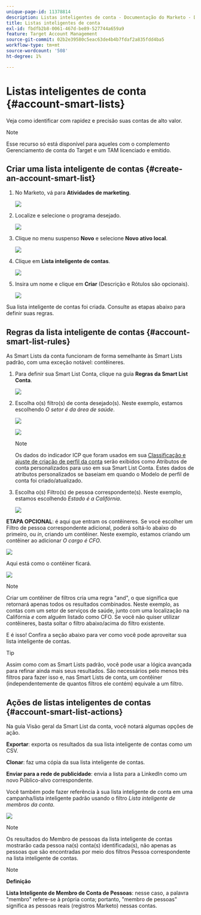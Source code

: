 ```yaml
---
unique-page-id: 11378814
description: Listas inteligentes de conta - Documentação do Marketo - Documentação do produto
title: Listas inteligentes de conta
exl-id: fbdfb2b8-0061-467d-be89-527744a659a9
feature: Target Account Management
source-git-commit: 02b2e39580c5eac63de4b4b7fdaf2a835fdd4ba5
workflow-type: tm+mt
source-wordcount: '508'
ht-degree: 1%

---
```


# Listas inteligentes de conta {#account-smart-lists}

Veja como identificar com rapidez e precisão suas contas de alto valor.

>[!NOTE]
>
>Esse recurso só está disponível para aqueles com o complemento Gerenciamento de conta do Target e um TAM licenciado e emitido.

## Criar uma lista inteligente de contas {#create-an-account-smart-list}

1. No Marketo, vá para **Atividades de marketing**.

   ![](assets/account-smart-lists-1.png)

1. Localize e selecione o programa desejado.

   ![](assets/account-smart-lists-2.png)

1. Clique no menu suspenso **Novo** e selecione **Novo ativo local**.

   ![](assets/account-smart-lists-3.png)

1. Clique em **Lista inteligente de contas**.

   ![](assets/account-smart-lists-4.png)

1. Insira um nome e clique em **Criar** (Descrição e Rótulos são opcionais).

   ![](assets/account-smart-lists-5.png)

Sua lista inteligente de contas foi criada. Consulte as etapas abaixo para definir suas regras.

## Regras da lista inteligente de contas {#account-smart-list-rules}

As Smart Lists da conta funcionam de forma semelhante às Smart Lists padrão, com uma exceção notável: contêineres.

1. Para definir sua Smart List Conta, clique na guia **Regras da Smart List Conta**.

   ![](assets/account-smart-lists-6.png)

1. Escolha o(s) filtro(s) de conta desejado(s). Neste exemplo, estamos escolhendo _O setor é da área de saúde_.

   ![](assets/account-smart-lists-7.png)

   ![](assets/account-smart-lists-8.png)

   >[!NOTE]
   >
   >Os dados do indicador ICP que foram usados em sua [Classificação e ajuste de criação de perfil da conta](/help/marketo/product-docs/target-account-management/account-profiling/account-profiling-ranking-and-tuning.md) serão exibidos como Atributos de conta personalizados para uso em sua Smart List Conta. Estes dados de atributos personalizados se baseiam em quando o Modelo de perfil de conta foi criado/atualizado.

1. Escolha o(s) Filtro(s) de pessoa correspondente(s). Neste exemplo, estamos escolhendo _Estado é a Califórnia_.

   ![](assets/account-smart-lists-9.png)

**ETAPA OPCIONAL**: é aqui que entram os contêineres. Se você escolher um Filtro de pessoa correspondente adicional, poderá soltá-lo abaixo do primeiro, ou _in_, criando um contêiner. Neste exemplo, estamos criando um contêiner ao adicionar _O cargo é CFO_.

![](assets/account-smart-lists-10.png)

Aqui está como o contêiner ficará.

![](assets/account-smart-lists-11.png)

>[!NOTE]
>
>Criar um contêiner de filtros cria uma regra &quot;and&quot;, o que significa que retornará apenas todos os resultados combinados. Neste exemplo, as contas com um setor de serviços de saúde, junto com uma localização na Califórnia _e_ com alguém listado como CFO. Se você não quiser utilizar contêineres, basta soltar o filtro abaixo/acima do filtro existente.

E é isso! Confira a seção abaixo para ver como você pode aproveitar sua lista inteligente de contas.

>[!TIP]
>
>Assim como com as Smart Lists padrão, você pode usar a lógica avançada para refinar ainda mais seus resultados. São necessários pelo menos três filtros para fazer isso e, nas Smart Lists de conta, um contêiner (independentemente de quantos filtros ele contém) equivale a um filtro.

## Ações de listas inteligentes de contas {#account-smart-list-actions}

Na guia Visão geral da Smart List da conta, você notará algumas opções de ação.

**Exportar**: exporta os resultados da sua lista inteligente de contas como um CSV.

**Clonar**: faz uma cópia da sua lista inteligente de contas.

**Enviar para a rede de publicidade**: envia a lista para a LinkedIn como um novo Público-alvo correspondente.

Você também pode fazer referência à sua lista inteligente de conta em uma campanha/lista inteligente padrão usando o filtro _Lista inteligente de membros da conta_.

![](assets/account-smart-lists-12.png)

>[!NOTE]
>
>Os resultados do Membro de pessoas da lista inteligente de contas mostrarão cada pessoa na(s) conta(s) identificada(s), não apenas as pessoas que são encontradas por meio dos filtros Pessoa correspondente na lista inteligente de contas.

>[!NOTE]
>
>**Definição**
>
>**Lista Inteligente de Membro de Conta de Pessoas**: nesse caso, a palavra &quot;membro&quot; refere-se à própria conta; portanto, &quot;membro de pessoas&quot; significa as pessoas reais (registros Marketo) nessas contas.

